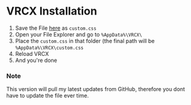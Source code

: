 # VRCX Installation

1. Save the File [here](https://raw.githubusercontent.com/MintLily/Dark-Vanilla/main/VRCX/custom.css) as `custom.css`
2. Open your File Explorer and go to `%AppData%\VRCX\`
3. Place the `custom.css` in that folder (the final path will be `%AppData%\VRCX\custom.css`
4. Reload VRCX
5. And you're done

### Note
This version will pull my latest updates from GitHub, therefore you dont have to update the file ever time.
